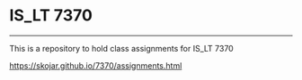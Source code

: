 # IS_LT 7370
---
This is a repository to hold class assignments for IS_LT 7370

https://skojar.github.io/7370/assignments.html
